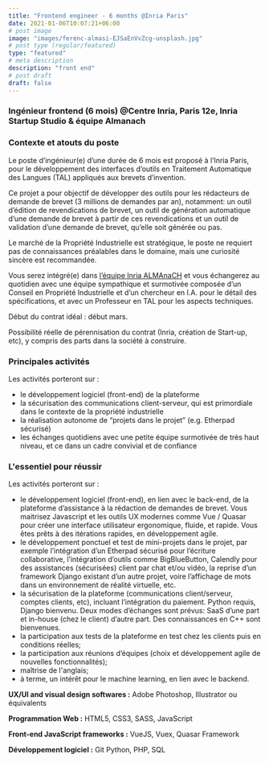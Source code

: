 ```yaml
---
title: "Frontend engineer - 6 months @Inria Paris"
date: 2021-01-06T10:07:21+06:00
# post image
image: "images/ferenc-almasi-EJSaEnVvZcg-unsplash.jpg"
# post type (regular/featured)
type: "featured"
# meta description
description: "front end"
# post draft
draft: false
---
```



### Ingénieur frontend  (6 mois) @Centre Inria, Paris 12e, Inria Startup Studio & équipe Almanach

### Contexte et atouts du poste
 
Le poste d’ingénieur(e) d’une durée de 6 mois est proposé à l’Inria Paris, pour le développement des interfaces d’outils en Traitement Automatique des Langues (TAL) appliqués aux brevets d’invention.

Ce projet a pour objectif de développer des outils pour les rédacteurs de demande de brevet (3 millions de demandes par an), notamment: un outil d’édition de revendications de brevet, un outil de génération automatique d’une demande de brevet à partir de ces revendications et un outil de validation d’une demande de brevet, qu’elle soit générée ou pas.

Le marché de la Propriété Industrielle est stratégique, le poste ne requiert pas de connaissances préalables dans le domaine, mais une curiosité sincère est recommandée. 

Vous serez intégré(e) dans [l’équipe Inria ALMAnaCH](https://team.inria.fr/almanach/fr/) et vous échangerez au quotidien avec une équipe sympathique et surmotivée composée d’un Conseil en Propriété Industrielle et d’un chercheur en I.A. pour le détail des spécifications, et avec un Professeur en TAL pour les aspects techniques. 

Début du contrat idéal : début mars.

Possibilité réelle de pérennisation du contrat (Inria, création de Start-up, etc), y compris des parts dans la société à construire.
 
### Principales activités
Les activités porteront sur :
- le développement logiciel (front-end) de la plateforme 
- la sécurisation des communications client-serveur, qui est primordiale dans le contexte de la propriété industrielle
- la réalisation autonome de “projets dans le projet” (e.g. Etherpad sécurisé)
- les échanges quotidiens avec une petite équipe surmotivée de très haut niveau, et ce dans un cadre convivial et de confiance

### L'essentiel pour réussir
Les activités porteront sur :
- le développement logiciel (front-end), en lien avec le back-end, de la plateforme d’assistance à la rédaction de demandes de brevet. Vous maitrisez Javascript et les outils UX modernes comme Vue / Quasar pour créer une interface utilisateur ergonomique, fluide, et rapide. Vous êtes prêts à des itérations rapides, en développement agile.
- le développement ponctuel et test de mini-projets dans le projet, par exemple l’intégration d’un Etherpad sécurisé pour l’écriture collaborative, l’intégration d’outils comme BigBlueButton, Calendly pour des assistances (sécurisées) client par chat et/ou vidéo, la reprise d’un framework Django existant d’un autre projet, voire l’affichage de mots dans un environnement de réalité virtuelle, etc.
- la sécurisation de la plateforme (communications client/serveur,  comptes clients, etc), incluant l’intégration du paiement. Python requis, Django bienvenu. Deux modes d’échanges sont prévus: SaaS d’une part et in-house (chez le client) d’autre part. Des connaissances en C++ sont bienvenues.
- la participation aux tests de la plateforme en test chez les clients puis en conditions réelles;
- la participation aux réunions d’équipes (choix et développement agile de nouvelles fonctionnalités);
- maîtrise de l'anglais;
- à terme, un intérêt pour le machine learning, en lien avec le backend. 
 
**UX/UI and visual design softwares :**
Adobe Photoshop, Illustrator ou équivalents

**Programmation Web :**
HTML5, CSS3, SASS, JavaScript

**Front-end JavaScript frameworks :** 
VueJS, Vuex, Quasar Framework

**Développement logiciel :** 
Git 
Python, PHP, SQL
